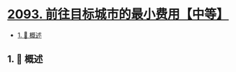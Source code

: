 # [2093. 前往目标城市的最小费用【中等】](https://github.com/tnotesjs/TNotes.leetcode/tree/main/notes/2093.%20%E5%89%8D%E5%BE%80%E7%9B%AE%E6%A0%87%E5%9F%8E%E5%B8%82%E7%9A%84%E6%9C%80%E5%B0%8F%E8%B4%B9%E7%94%A8%E3%80%90%E4%B8%AD%E7%AD%89%E3%80%91)

<!-- region:toc -->

- [1. 📝 概述](#1--概述)

<!-- endregion:toc -->

## 1. 📝 概述
